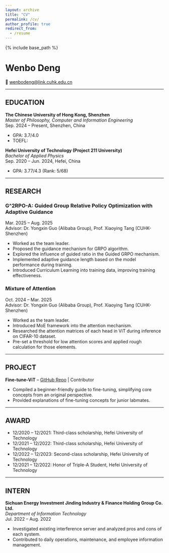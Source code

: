 ```yaml
---
layout: archive
title: "CV"
permalink: /cv/
author_profile: true
redirect_from:
  - /resume
---
```


{% include base_path %}

# Wenbo Deng

📧 wenbodeng@link.cuhk.edu.cn

---

## EDUCATION

**The Chinese University of Hong Kong, Shenzhen**  
*Master of Philosophy, Computer and Information Engineering*  
Sep. 2024 – Present, Shenzhen, China  
- GPA: 3.7/4.0  
- TOEFL:  

**Hefei University of Technology (Project 211 University)**  
*Bachelor of Applied Physics*  
Sep. 2020 – Jun. 2024, Hefei, China  
- GPA: 3.77/4.3 (Rank: 5/68)  

---

## RESEARCH

### G^2RPO-A: Guided Group Relative Policy Optimization with Adaptive Guidance   
Mar. 2025 – Aug. 2025  
Advisor: Dr. Yongxin Guo (Alibaba Group), Prof. Xiaoying Tang (CUHK-Shenzhen)  

- Worked as the team leader.  
- Proposed the guidance mechanism for GRPO algorithm.  
- Explored the influence of guided ratio in the Guided GRPO mechanism.  
- Implemented adaptive guidance length based on the model performance during training.  
- Introduced Curriculum Learning into training data, improving training effectiveness.  

### Mixture of Attention  
Oct. 2024 – Mar. 2025  
Advisor: Dr. Yongxin Guo (Alibaba Group), Prof. Xiaoying Tang (CUHK-Shenzhen)  

- Worked as the team leader.  
- Introduced MoE framework into the attention mechanism.  
- Researched the attention matrices of each head in ViT during inference on CIFAR-10 dataset.  
- Pre-set a threshold for low attention scores and applied rough calculation for those elements.  

---

## PROJECT

**Fine-tune-ViT** – [GitHub Repo](https://github.com/Blanca-s/Fine-tune-ViT) | Contributor  

- Compiled a beginner-friendly guide to fine-tuning, simplifying core concepts from an original perspective.  
- Provided explanations of fine-tuning concepts for junior labmates.  

---

## AWARD

- 12/2020 – 12/2021: Third-class scholarship, Hefei University of Technology  
- 12/2021 – 12/2022: Third-class scholarship, Hefei University of Technology  
- 12/2022 – 12/2023: Second-class scholarship, Hefei University of Technology  
- 12/2021 – 12/2022: Honor of Triple-A Student, Hefei University of Technology  

---

## INTERN

**Sichuan Energy Investment Jinding Industry & Finance Holding Group Co. Ltd.**  
*Department of Information Technology*  
Jul. 2022 – Aug. 2022  

- Investigated existing interference server and analyzed pros and cons of each system.  
- Contributed to daily operations, maintenance, and employee information management.  
